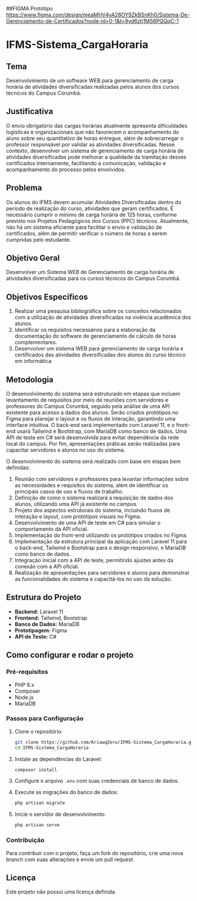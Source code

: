 ##FIGMA Protótipo
https://www.figma.com/design/meaMHV4yA26OY9ZkBSnKh0/Sistema-De-Gerenciamento-de-Certificados?node-id=0-1&t=9yd6ztj1M56PQQqC-1

# IFMS-Sistema_CargaHoraria

## Tema
Desenvolvimento de um software WEB para gerenciamento de carga horária de atividades diversificadas realizadas pelos alunos dos cursos técnicos do Campus Corumbá.

## Justificativa
O envio obrigatório das cargas horárias atualmente apresenta dificuldades logísticas e organizacionais que não favorecem o acompanhamento do aluno sobre seu quantitativo de horas entregue, além de sobrecarregar o professor responsável por validar as atividades diversificadas. Nesse contexto, desenvolver um sistema de gerenciamento de carga horária de atividades diversificadas pode melhorar a qualidade da tramitação desses certificados internamente, facilitando a comunicação, validação e acompanhamento do processo pelos envolvidos.

## Problema
Os alunos do IFMS devem acumular Atividades Diversificadas dentro do período de realização do curso, atividades que geram certificados. É necessário cumprir o mínimo de carga horária de 125 horas, conforme previsto nos Projetos Pedagógicos dos Cursos (PPC) técnicos. Atualmente, não há um sistema eficiente para facilitar o envio e validação de certificados, além de permitir verificar o número de horas a serem cumpridas pelo estudante.

## Objetivo Geral
Desenvolver um Sistema WEB de Gerenciamento de carga horária de atividades diversificadas para os cursos técnicos do Campus Corumbá.

## Objetivos Específicos
1. Realizar uma pesquisa bibliográfica sobre os conceitos relacionados com a utilização de atividades diversificadas na vivência acadêmica dos alunos.
2. Identificar os requisitos necessários para a elaboração da documentação do software de gerenciamento de cálculo de horas complementares.
3. Desenvolver um sistema WEB para gerenciamento de carga horária e certificados das atividades diversificadas dos alunos do curso técnico em informática.

## Metodologia
O desenvolvimento do sistema será estruturado em etapas que incluem levantamento de requisitos por meio de reuniões com servidores e professores do Campus Corumbá, seguido pela análise de uma API existente para acesso a dados dos alunos. Serão criados protótipos no Figma para planejar o layout e os fluxos de interação, garantindo uma interface intuitiva. O back-end será implementado com Laravel 11, e o front-end usará Tailwind e Bootstrap, com MariaDB como banco de dados. Uma API de teste em C# será desenvolvida para evitar dependência da rede local do campus. Por fim, apresentações práticas serão realizadas para capacitar servidores e alunos no uso do sistema.

O desenvolvimento do sistema será realizado com base em etapas bem definidas:
1. Reunião com servidores e professores para levantar informações sobre as necessidades e requisitos do sistema, além de identificar os principais casos de uso e fluxos de trabalho.
2. Definição de como o sistema realizará a requisição de dados dos alunos, utilizando uma API já existente no campus.
3. Projeto dos aspectos estruturais do sistema, incluindo fluxos de interação e layout, com protótipos visuais no Figma.
4. Desenvolvimento de uma API de teste em C# para simular o comportamento da API oficial.
5. Implementação do front-end utilizando os protótipos criados no Figma.
6. Implementação da estrutura principal da aplicação com Laravel 11 para o back-end, Tailwind e Bootstrap para o design responsivo, e MariaDB como banco de dados.
7. Integração inicial com a API de teste, permitindo ajustes antes da conexão com a API oficial.
8. Realização de apresentações para servidores e alunos para demonstrar as funcionalidades do sistema e capacitá-los no uso da solução.

## Estrutura do Projeto
- **Backend:** Laravel 11
- **Frontend:** Tailwind, Bootstrap
- **Banco de Dados:** MariaDB
- **Prototipagem:** Figma
- **API de Teste:** C#

## Como configurar e rodar o projeto

### Pré-requisitos
- PHP 8.x
- Composer
- Node.js
- MariaDB

### Passos para Configuração
1. Clone o repositório:
    ```bash
    git clone https://github.com/KriawqZero/IFMS-Sistema_CargaHoraria.git
    cd IFMS-Sistema_CargaHoraria
    ```

2. Instale as dependências do Laravel:
    ```bash
    composer install
    ```

3. Configure o arquivo `.env` com suas credenciais de banco de dados.

4. Execute as migrações do banco de dados:
    ```bash
    php artisan migrate
    ```

5. Inicie o servidor de desenvolvimento:
    ```bash
    php artisan serve
    ```

### Contribuição
Para contribuir com o projeto, faça um fork do repositório, crie uma nova branch com suas alterações e envie um pull request.

## Licença
Este projeto não possui uma licença definida.
